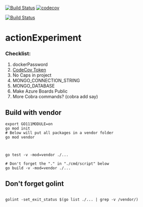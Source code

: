 


[![Build Status](https://travis-ci.org/mchirico/actionExperiment.svg?branch=master)](https://travis-ci.org/mchirico/actionExperiment)
[![codecov](https://codecov.io/gh/mchirico/actionExperiment/branch/master/graph/badge.svg)](https://codecov.io/gh/mchirico/actionExperiment)

[![Build Status](https://mchirico.visualstudio.com/actionExperiment/_apis/build/status/mchirico.actionExperiment?branchName=master)](https://mchirico.visualstudio.com/actionExperiment/_build/latest?definitionId=9&branchName=master)


# actionExperiment



### Checklist:

1. dockerPassword
2. [CodeCov Token](https://codecov.io/gh/mchirico)
3. No Caps in project
4. MONGO_CONNECTION_STRING
5. MONGO_DATABASE 
6. Make Azure Boards Public
7. More Cobra commands? (cobra add say)



## Build with vendor
```
export GO111MODULE=on
go mod init
# Below will put all packages in a vendor folder
go mod vendor



go test -v -mod=vendor ./...

# Don't forget the "." in "./cmd/script" below
go build -v -mod=vendor ./...
```


## Don't forget golint

```

golint -set_exit_status $(go list ./... | grep -v /vendor/)

```


